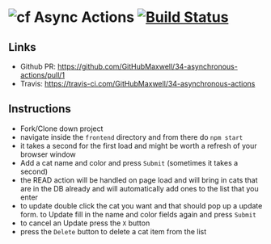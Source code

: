 ![cf](http://i.imgur.com/7v5ASc8.png) Async Actions [![Build Status](https://travis-ci.com/GitHubMaxwell/34-asynchronous-actions.svg?branch=master)](https://travis-ci.com/GitHubMaxwell/34-asynchronous-actions)
===

## Links
  * Github PR: https://github.com/GitHubMaxwell/34-asynchronous-actions/pull/1
  * Travis: https://travis-ci.com/GitHubMaxwell/34-asynchronous-actions

## Instructions
  * Fork/Clone down project
  * navigate inside the `frontend` directory and from there do `npm start`
  * it takes a second for the first load and might be worth a refresh of your browser window
  * Add a cat name and color and press `Submit` (sometimes it takes a second)
  * the READ action will be handled on page load and will bring in cats that are in the DB already and will automatically add ones to the list that you enter
  * to update double click the cat you want and that should pop up a update form. to Update fill in the name and color fields again and press `Submit`
  * to cancel an Update press the `X` button
  * press the `Delete` button to delete a cat item from the list
